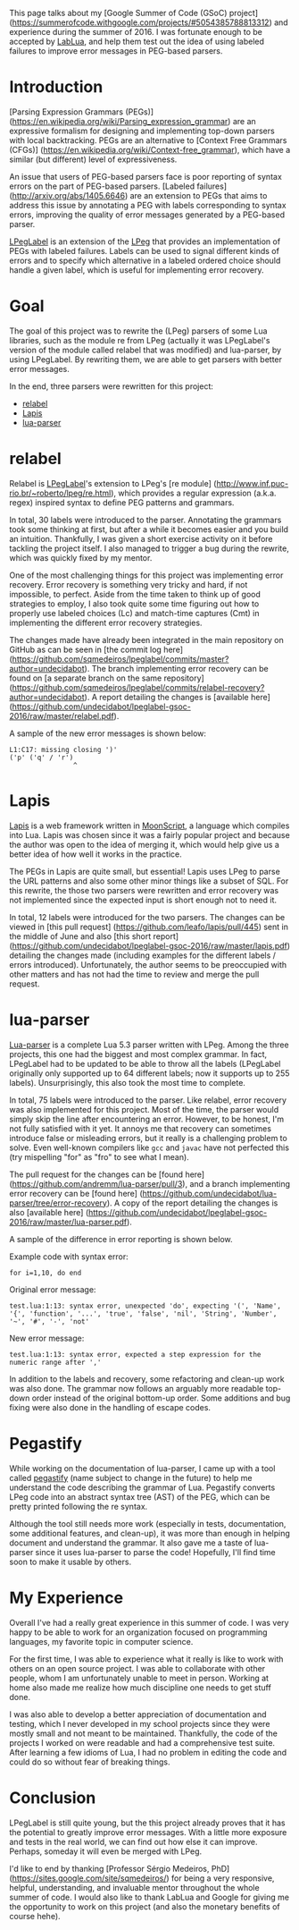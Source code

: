 This page talks about my [Google Summer of Code (GSoC) project]
(https://summerofcode.withgoogle.com/projects/#5054385788813312)
and experience during the summer of 2016. I was fortunate enough
to be accepted by [LabLua](http://www.lua.inf.puc-rio.br/index.html),
and help them test out the idea of using labeled failures to improve
error messages in PEG-based parsers.


# Introduction

[Parsing Expression Grammars (PEGs)]
(https://en.wikipedia.org/wiki/Parsing_expression_grammar)
are an expressive formalism for designing and implementing
top-down parsers with local backtracking. PEGs are an alternative to
[Context Free Grammars (CFGs)]
(https://en.wikipedia.org/wiki/Context-free_grammar), which have a
similar (but different) level of expressiveness.

An issue that users of PEG-based parsers face is poor reporting of
syntax errors on the part of PEG-based parsers. [Labeled failures]
(http://arxiv.org/abs/1405.6646) are an extension to PEGs that aims to
address this issue by annotating a PEG with labels corresponding to
syntax errors, improving the quality of error messages generated by
a PEG-based parser.

[LPegLabel](https://github.com/sqmedeiros/lpeglabel) is an extension of
the [LPeg](http://www.inf.puc-rio.br/~roberto/lpeg/) that provides
an implementation of PEGs with labeled failures. Labels can be used to
signal different kinds of errors and to specify which alternative in
a labeled ordered choice should handle a given label, which is useful for
implementing error recovery.


# Goal

The goal of this project was to rewrite the (LPeg) parsers of some
Lua libraries, such as the module re from LPeg (actually it was
LPegLabel's version of the module called relabel that was modified)
and lua-parser, by using LPegLabel. By rewriting them, we are able to
get parsers with better error messages.

In the end, three parsers were rewritten for this project:
* [relabel](#relabel)
* [Lapis](#lapis)
* [lua-parser](#lua-parser)


# relabel
Relabel is [LPegLabel](https://github.com/sqmedeiros/lpeglabel)'s
extension to LPeg's [re module]
(http://www.inf.puc-rio.br/~roberto/lpeg/re.html), which provides
a regular expression (a.k.a. regex) inspired syntax to define
PEG patterns and grammars.

In total, 30 labels were introduced to the parser. Annotating the
grammars took some thinking at first, but after a while it becomes
easier and you build an intuition. Thankfully, I was given a
short exercise activity on it before tackling the project itself.
I also managed to trigger a bug during the rewrite, which was
quickly fixed by my mentor.

One of the most challenging things for this project was implementing
error recovery. Error recovery is something very tricky and hard,
if not impossible, to perfect. Aside from the time taken to think up
of good strategies to employ, I also took quite some time figuring out
how to properly use labeled choices (Lc) and match-time captures (Cmt)
in implementing the different error recovery strategies.

The changes made have already been integrated in the main repository on
GitHub as can be seen in [the commit log here]
(https://github.com/sqmedeiros/lpeglabel/commits/master?author=undecidabot).
The branch implementing error recovery can be found on [a separate branch
on the same repository]
(https://github.com/sqmedeiros/lpeglabel/commits/relabel-recovery?author=undecidabot).
A report detailing the changes is [available here]
(https://github.com/undecidabot/lpeglabel-gsoc-2016/raw/master/relabel.pdf).

A sample of the new error messages is shown below:
```
L1:C17: missing closing ')'
('p' ('q' / 'r')
                ^
```


# Lapis
[Lapis](https://github.com/leafo/lapis) is a web framework written
in [MoonScript](http://moonscript.org/), a language which compiles
into Lua. Lapis was chosen since it was a fairly popular project and
because the author was open to the idea of merging it, which would help
give us a better idea of how well it works in the practice.

The PEGs in Lapis are quite small, but essential! Lapis uses LPeg
to parse the URL patterns and also some other minor things like a subset
of SQL. For this rewrite, the those two parsers were rewritten
and error recovery was not implemented since the expected input is
short enough not to need it.

In total, 12 labels were introduced for the two parsers.
The changes can be viewed in [this pull request]
(https://github.com/leafo/lapis/pull/445) sent in the middle of June
and also [this short report]
(https://github.com/undecidabot/lpeglabel-gsoc-2016/raw/master/lapis.pdf)
detailing the changes made (including examples for the different
labels / errors introduced). Unfortunately, the author seems to be
preoccupied with other matters and has not had the time to review and
merge the pull request.


# lua-parser
[Lua-parser](https://github.com/andremm/lua-parser) is a complete
Lua 5.3 parser written with LPeg. Among the three projects, this one
had the biggest and most complex grammar. In fact, LPegLabel had to be
updated to be able to throw all the labels (LPegLabel originally only
supported up to 64 different labels; now it supports up to 255 labels).
Unsurprisingly, this also took the most time to complete.

In total, 75 labels were introduced to the parser. Like relabel,
error recovery was also implemented for this project. Most of the time,
the parser would simply skip the line after encountering an error.
However, to be honest, I'm not fully satisfied with it yet. It annoys me
that recovery can sometimes introduce false or misleading errors,
but it really is a challenging problem to solve. Even well-known
compilers like `gcc` and `javac` have not perfected this (try mispelling
"for" as "fro" to see what I mean).

The pull request for the changes can be [found here]
(https://github.com/andremm/lua-parser/pull/3),
and a branch implementing error recovery can be [found here]
(https://github.com/undecidabot/lua-parser/tree/error-recovery).
A copy of the report detailing the changes is also [available here]
(https://github.com/undecidabot/lpeglabel-gsoc-2016/raw/master/lua-parser.pdf).

A sample of the difference in error reporting is shown below.

Example code with syntax error:
```
for i=1,10, do end
```

Original error message:
```
test.lua:1:13: syntax error, unexpected 'do', expecting '(', 'Name', '{', 'function', '...', 'true', 'false', 'nil', 'String', 'Number', '~', '#', '-', 'not'
```

New error message:
```
test.lua:1:13: syntax error, expected a step expression for the numeric range after ','
```

In addition to the labels and recovery, some refactoring and clean-up
work was also done. The grammar now follows an arguably more readable
top-down order instead of the original bottom-up order. Some additions
and bug fixing were also done in the handling of escape codes.


# Pegastify
While working on the documentation of lua-parser, I came up with a
tool called [pegastify](https://github.com/undecidabot/pegastify)
(name subject to change in the future) to help me understand the
code describing the grammar of Lua. Pegastify converts LPeg code
into an abstract syntax tree (AST) of the PEG, which can be pretty
printed following the re syntax.

Although the tool still needs more work (especially in tests,
documentation, some additional features, and clean-up), it was more than
enough in helping document and understand the grammar. It also gave me
a taste of lua-parser since it uses lua-parser to parse the code!
Hopefully, I'll find time soon to make it usable by others.


# My Experience
Overall I've had a really great experience in this summer of code.
I was very happy to be able to work for an organization focused
on programming languages, my favorite topic in computer science.

For the first time, I was able to experience what it really is like
to work with others on an open source project. I was able to collaborate
with other people, whom I am unfortunately unable to meet in person.
Working at home also made me realize how much discipline one needs
to get stuff done.

I was also able to develop a better appreciation of documentation and
testing, which I never developed in my school projects since they were
mostly small and not meant to be maintained. Thankfully, the code of
the projects I worked on were readable and had a comprehensive test suite.
After learning a few idioms of Lua, I had no problem in editing the code
and could do so without fear of breaking things.


# Conclusion
LPegLabel is still quite young, but the this project already
proves that it has the potential to greatly improve error messages.
With a little more exposure and tests in the real world, we can
find out how else it can improve. Perhaps, someday it will even be
merged with LPeg.

I'd like to end by thanking [Professor Sérgio Medeiros, PhD]
(https://sites.google.com/site/sqmedeiros/) for being a very responsive,
helpful, understanding, and invaluable mentor throughout the
whole summer of code. I would also like to thank LabLua and Google
for giving me the opportunity to work on this project (and also
the monetary benefits of course hehe).
